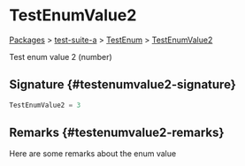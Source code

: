 # TestEnumValue2

[Packages](/) > [test-suite-a](/test-suite-a/) > [TestEnum](/test-suite-a/testenum-enum/) > [TestEnumValue2](/test-suite-a/testenum-enum/testenumvalue2-enummember)

Test enum value 2 (number)

## Signature {#testenumvalue2-signature}

```typescript
TestEnumValue2 = 3
```

## Remarks {#testenumvalue2-remarks}

Here are some remarks about the enum value
